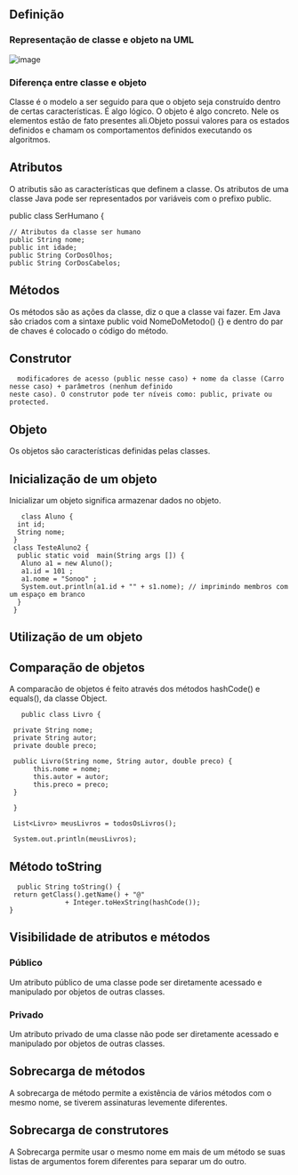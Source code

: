 ## Definição
 ### Representação de classe e objeto na UML
   ![image](https://user-images.githubusercontent.com/104461441/190533113-c956ce67-e1a7-4827-8975-fd0eeb7f069f.png)

 ### Diferença entre classe e objeto
 
   Classe é o modelo a ser seguido para que o objeto seja construído dentro de certas características. É algo lógico.
   O objeto é algo concreto. Nele os elementos estão de fato presentes ali.Objeto possui valores para os estados definidos 
   e chamam os comportamentos definidos executando os algoritmos.
   
## Atributos
  O atributis são as características que definem a classe.
  Os atributos de uma classe Java pode ser representados por variáveis com o prefixo public.
  
  public class SerHumano {
    
    // Atributos da classe ser humano
    public String nome;
    public int idade;
    public String CorDosOlhos;
    public String CorDosCabelos;
    
## Métodos
  Os métodos são as ações da classe, diz o que a classe vai fazer.
  Em Java são criados com a sintaxe public void NomeDoMetodo() {} e dentro do par de chaves é colocado 
  o código do método. 

## Construtor
      modificadores de acesso (public nesse caso) + nome da classe (Carro nesse caso) + parâmetros (nenhum definido
    neste caso). O construtor pode ter níveis como: public, private ou protected.
    
## Objeto
  Os objetos são características definidas pelas classes. 
  
## Inicialização de um objeto
  Inicializar um objeto significa armazenar dados no objeto. 
  
       class Aluno {  
      int id;  
      String nome;  
     }  
     class TesteAluno2 {  
      public static void  main(String args []) {  
       Aluno a1 = new Aluno();  
       a1.id = 101 ;  
       a1.nome = "Sonoo" ;  
       System.out.println(a1.id + "" + s1.nome); // imprimindo membros com um espaço em branco   
      }  
     }  

## Utilização de um objeto
  
## Comparação de objetos
   A comparacão de objetos é feito através dos métodos hashCode() e equals(), da classe Object.

       public class Livro {

     private String nome; 
     private String autor;
     private double preco;

     public Livro(String nome, String autor, double preco) {
          this.nome = nome; 
          this.autor = autor; 
          this.preco = preco;
     }

     }

     List<Livro> meusLivros = todosOsLivros();

     System.out.println(meusLivros);

## Método toString
  
      public String toString() {
     return getClass().getName() + "@"
                  + Integer.toHexString(hashCode());
    }
    
## Visibilidade de atributos e métodos
 ### Público
   Um atributo público de uma classe pode ser diretamente acessado e manipulado por objetos de outras classes.
      
 ### Privado
   Um atributo privado de uma classe não pode ser diretamente acessado e manipulado por objetos de outras classes.
   
## Sobrecarga de métodos
   A sobrecarga de método permite a existência de vários métodos com o mesmo nome, se tiverem assinaturas levemente diferentes.

## Sobrecarga de construtores
  A Sobrecarga permite usar o mesmo nome em mais de um método se suas listas de argumentos forem diferentes para separar um do outro.
